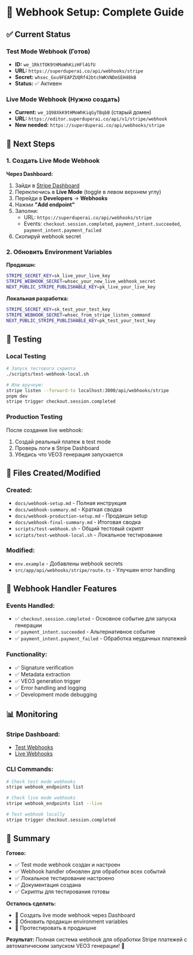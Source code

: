 # 🎯 Webhook Setup: Complete Guide

## ✅ Current Status

### Test Mode Webhook (Готов)
- **ID:** `we_1RktTOK9tHMoWhKizHFl4GfU`
- **URL:** `https://superduperai.co/api/webhooks/stripe`
- **Secret:** `whsec_Gxu9FEAPZUQRf42btchWKVNDmSEH40kB`
- **Status:** ✅ Активен

### Live Mode Webhook (Нужно создать)
- **Current:** `we_1Q98XkK9tHMoWhKiqGyTBqbB` (старый домен)
- **URL:** `https://editor.superduperai.co/api/v1/stripe/webhook`
- **New needed:** `https://superduperai.co/api/webhooks/stripe`

## 🚀 Next Steps

### 1. Создать Live Mode Webhook

**Через Dashboard:**
1. Зайди в [Stripe Dashboard](https://dashboard.stripe.com)
2. Переключись в **Live Mode** (toggle в левом верхнем углу)
3. Перейди в **Developers** → **Webhooks**
4. Нажми **"Add endpoint"**
5. Заполни:
   - URL: `https://superduperai.co/api/webhooks/stripe`
   - Events: `checkout.session.completed`, `payment_intent.succeeded`, `payment_intent.payment_failed`
6. Скопируй webhook secret

### 2. Обновить Environment Variables

**Продакшн:**
```bash
STRIPE_SECRET_KEY=sk_live_your_live_key
STRIPE_WEBHOOK_SECRET=whsec_your_new_live_webhook_secret
NEXT_PUBLIC_STRIPE_PUBLISHABLE_KEY=pk_live_your_live_key
```

**Локальная разработка:**
```bash
STRIPE_SECRET_KEY=sk_test_your_test_key
STRIPE_WEBHOOK_SECRET=whsec_from_stripe_listen_command
NEXT_PUBLIC_STRIPE_PUBLISHABLE_KEY=pk_test_your_test_key
```

## 🧪 Testing

### Local Testing
```bash
# Запуск тестового скрипта
./scripts/test-webhook-local.sh

# Или вручную:
stripe listen --forward-to localhost:3000/api/webhooks/stripe
pnpm dev
stripe trigger checkout.session.completed
```

### Production Testing
После создания live webhook:
1. Создай реальный платеж в test mode
2. Проверь логи в Stripe Dashboard
3. Убедись что VEO3 генерация запускается

## 📁 Files Created/Modified

### Created:
- `docs/webhook-setup.md` - Полная инструкция
- `docs/webhook-summary.md` - Краткая сводка
- `docs/webhook-production-setup.md` - Продакшн setup
- `docs/webhook-final-summary.md` - Итоговая сводка
- `scripts/test-webhook.sh` - Общий тестовый скрипт
- `scripts/test-webhook-local.sh` - Локальное тестирование

### Modified:
- `env.example` - Добавлены webhook secrets
- `src/app/api/webhooks/stripe/route.ts` - Улучшен error handling

## 🔧 Webhook Handler Features

### Events Handled:
- ✅ `checkout.session.completed` - Основное событие для запуска генерации
- ✅ `payment_intent.succeeded` - Альтернативное событие
- ✅ `payment_intent.payment_failed` - Обработка неудачных платежей

### Functionality:
- ✅ Signature verification
- ✅ Metadata extraction
- ✅ VEO3 generation trigger
- ✅ Error handling and logging
- ✅ Development mode debugging

## 📊 Monitoring

### Stripe Dashboard:
- [Test Webhooks](https://dashboard.stripe.com/test/webhooks)
- [Live Webhooks](https://dashboard.stripe.com/webhooks)

### CLI Commands:
```bash
# Check test mode webhooks
stripe webhook_endpoints list

# Check live mode webhooks
stripe webhook_endpoints list --live

# Test webhook locally
stripe trigger checkout.session.completed
```

## 🎉 Summary

**Готово:**
- ✅ Test mode webhook создан и настроен
- ✅ Webhook handler обновлен для обработки всех событий
- ✅ Локальное тестирование настроено
- ✅ Документация создана
- ✅ Скрипты для тестирования готовы

**Осталось сделать:**
- 🔄 Создать live mode webhook через Dashboard
- 🔄 Обновить продакшн environment variables
- 🔄 Протестировать в продакшне

**Результат:**
Полная система webhook для обработки Stripe платежей с автоматическим запуском VEO3 генерации! 🚀 